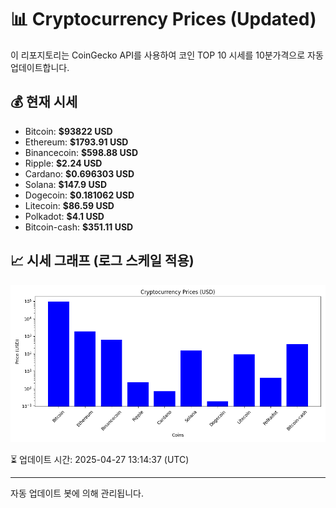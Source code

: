 
# 📊 Cryptocurrency Prices (Updated)

이 리포지토리는 CoinGecko API를 사용하여 코인 TOP 10 시세를 10분가격으로 자동 업데이트합니다.

## 💰 현재 시세
- Bitcoin: **$93822 USD**
- Ethereum: **$1793.91 USD**
- Binancecoin: **$598.88 USD**
- Ripple: **$2.24 USD**
- Cardano: **$0.696303 USD**
- Solana: **$147.9 USD**
- Dogecoin: **$0.181062 USD**
- Litecoin: **$86.59 USD**
- Polkadot: **$4.1 USD**
- Bitcoin-cash: **$351.11 USD**

## 📈 시세 그래프 (로그 스케일 적용)
![Crypto Prices](crypto_prices.png)

⏳ 업데이트 시간: 2025-04-27 13:14:37 (UTC)

---
자동 업데이트 봇에 의해 관리됩니다.

